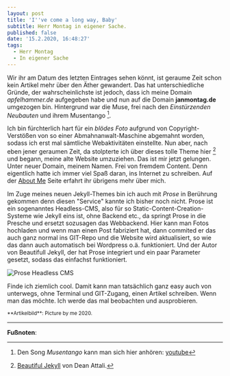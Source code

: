 ```yaml
---
layout: post
title: 'I''ve come a long way, Baby'
subtitle: Herr Montag in eigener Sache.
published: false
date: '15.2.2020, 16:48:27'
tags:
  - Herr Montag
  - In eigener Sache
---
```

Wir ihr am Datum des letzten Eintrages sehen könnt, ist geraume Zeit schon kein Artikel mehr über den Äther gewandert. Das hat unterschiedliche Gründe, der wahrscheinlichste ist jedoch, dass ich meine Domain *apfelhammer.de* aufgegeben habe und nun auf die Domain **janmontag.de** umgezogen bin. Hintergrund war die Muse, frei nach den *Einstürzenden Neubauten* und ihrem Musentango [^1]. 

Ich bin fürchterlich hart für ein *blödes Foto* aufgrund von Copyright-Verstößen von so einer Abmahnanwalt-Maschine abgemahnt worden, sodass ich erst mal sämtliche Webaktivitäten einstellte. Nun aber, nach eben jener geraumen Zeit, da stolpterte ich über dieses tolle Theme hier [^2] und begann, meine alte Website umzuziehen. Das ist mir jetzt gelungen. Unter neuer Domain, meinem Namen. Frei von fremdem Content. Denn eigentlich hatte ich immer viel Spaß daran, ins Internet zu schreiben. Auf der [About Me](/aboutme/) Seite erfahrt ihr übrigens mehr über mich.

Im Zuge meines neuen Jekyll-Themes bin ich auch mit *Prose* in Berührung gekommen denn diesen "Service" kannte ich bisher noch nicht. Prose ist ein sogenanntes Headless-CMS, also für so Static-Content-Creation-Systeme wie Jekyll eins ist, ohne Backend etc., da springt Prose in die Presche und ersetzt sozusagen das Webbackend. Hier kann man Fotos hochladen und wenn man einen Post fabriziert hat, dann commited er das auch ganz normal ins GIT-Repo und die Website wird aktualisiert, so wie das dann auch automatisch bei Wordpress o.ä. funktioniert. Und der Autor von Beautifull Jekyll, der hat Prose integriert und ein paar Parameter gesetzt, sodass das einfachst funktioniert. 

![Prose Headless CMS]({{site.baseurl}}/img/prose.png)

Finde ich ziemlich cool. Damit kann man tatsächlich ganz easy auch von unterwegs, ohne Terminal und GIT-Zugang, einen Artikel schreiben. Wenn man das möchte. Ich werde das mal beobachten und ausprobieren.

<small>
**Artikelbild**: Picture by me 2020.
</small>

---

**Fußnoten**:

[^1]: Den Song *Musentango* kann man sich hier anhören: [youtube](https://www.youtube.com/watch?v=ivbSDNe6ZR8)
[^2]: [Beautiful Jekyll](https://deanattali.com/beautiful-jekyll/) von Dean Attali.
